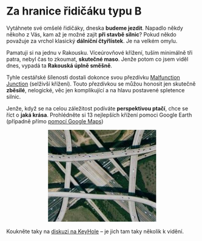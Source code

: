 <!--
title : Za hranice řidičáku typu B
author : Roman Ožana <ozana@omdesign.cz>
date : 26.2.2007 23:45:58
tags : GIS, google, mapy
-->

# Za hranice řidičáku typu B

Vytáhnete své omšelé řidičáky, dneska **budeme jezdit**. Napadlo někdy někoho z Vás, kam až je možné zajít **při stavbě silnic**? Pokud někdo považuje za vrchol klasický **dálniční čtyřlístek**. Je na velkém omylu.

Pamatuji si na jednu v Rakousku. Víceúrovňové křížení, tuším minimálně tři patra, nebyl čas to zkoumat, **skutečné maso**. Jenže potom co jsem viděl dnes, vypadá ta **Rakouská úplně směšně**.

Tyhle cestářské šílenosti dostali dokonce svou přezdívku [Malfunction Junction][1] (selživší křížení). Touto přezdívkou se můžou honosit jen skutečně **zběsilé**, nelogické, věc jen komplikující a na hlavu postavené spletence silnic.

Jenže, když se na celou záležitost podíváte **perspektivou ptačí**, chce se říct o **jaká krása**. Prohlédněte si 13 nejlepších křížení pomoci Google Earth (případně přímo [pomocí Google Maps][2])

<p style="TEXT-ALIGN: center">
  <img height="242" width="285" alt="Ukázka šíleného křížení cest" title="Ukázka šíleného křížení cest" src="malfunctionjunction.jpg" />
</p>

Koukněte taky na [diskuzi na KeyHole][3] &#8211; je jich tam taky několik k vidění.

 [1]: http://en.wikipedia.org/wiki/Malfunction_Junction "Malfunction Junction is a derisive nickname given by motorists to a confusing, dangerous, or otherwise problematic interchange."
 [2]: http://maps.google.com/maps?f=q&hl=en&q=http://www.nabito.net/kml/malfunction_junction.kml&ie=UTF8&om=1&z=6&t=k "Podívejte se na 13 nejlepších křížení pomocí Google Maps"
 [3]: http://bbs.keyhole.com/ubb/showflat.php/Cat/0/Number/7769/page/0/fpart/all/vc/1 "Hromada pěkných křížení je také zde"